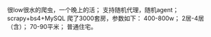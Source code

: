 很low很水的爬虫，一个晚上的活；
支持随机代理，随机agent；
scrapy+bs4+MySQL
爬了3000套房，参数如下：
400-800w；
2居-4居（含）；
70-90平米；
普通住宅。
